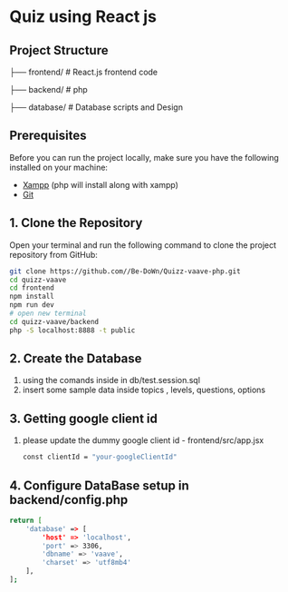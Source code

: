 # Quiz using React js

## Project Structure

├── frontend/ # React.js frontend code

├── backend/ # php

├── database/ # Database scripts and Design

## Prerequisites

Before you can run the project locally, make sure you have the following installed on your machine:

- [Xampp](https://www.apachefriends.org/download.html) (php will install along with xampp)
- [Git](https://git-scm.com/)

## 1. Clone the Repository

Open your terminal and run the following command to clone the project repository from GitHub:

```bash
git clone https://github.com//Be-DoWn/Quizz-vaave-php.git
cd quizz-vaave
cd frontend
npm install
npm run dev
# open new terminal
cd quizz-vaave/backend
php -S localhost:8888 -t public
```

## 2. Create the Database

1. using the comands inside in db/test.session.sql
2. insert some sample data inside topics , levels, questions, options

## 3. Getting google client id
1. please update the dummy google client id - frontend/src/app.jsx
   ```bash
   const clientId = "your-googleClientId"
   ```

## 4. Configure DataBase setup in backend/config.php

```bash
return [
    'database' => [
        'host' => 'localhost',
        'port' => 3306,
        'dbname' => 'vaave',
        'charset' => 'utf8mb4'
    ],
];
```